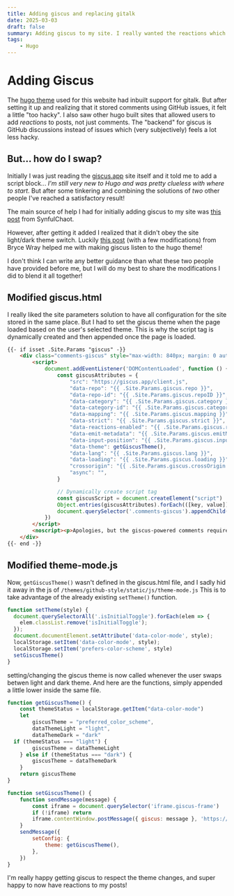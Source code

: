 ```yaml
---
title: Adding giscus and replacing gitalk
date: 2025-03-03
draft: false
summary: Adding giscus to my site. I really wanted the reactions which were lacking from gitalk, and using discussions for the backend instead of issues.
tags:
    - Hugo
---
```

# Adding Giscus

The [hugo theme](https://themes.gohugo.io/themes/github-style/) used for this website had inbuilt support for gitalk. But after setting it up and realizing that it stored comments using GitHub issues, it felt a little "too hacky". I also saw other hugo built sites that allowed users to add *reactions* to posts, not just comments. The "backend" for giscus is GitHub discussions instead of issues which (very subjectively) feels a lot less hacky.

## But... how do I swap?

Initially I was just reading the [giscus.app](https://giscus.app/) site itself and it told me to add a script block... *I'm still very new to Hugo and was pretty clueless with where to start*. But after some tinkering and combining the solutions of *two* other people I've reached a satisfactory result!

The main source of help I had for initially adding giscus to my site was [this post](https://synfulchaot.github.io/posts/enabling-discourse/) from SynfulChaot.

However, after getting it added I realized that it didn't obey the site light/dark theme switch. Luckily [this post](https://www.brycewray.com/posts/2023/08/making-giscus-less-gabby/) (with a few modifications) from Bryce Wray helped me with making giscus listen to the hugo theme!

I don't think I can write any better guidance than what these two people have provided before me, but I will do my best to share the modifications I did to blend it all together!

## Modified giscus.html

I really liked the site parameters solution to have all configuration for the site stored in the same place. But I had to set the giscus theme when the page loaded based on the user's selected theme. This is why the script tag is dynamically created and then appended once the page is loaded.

```html
{{- if isset .Site.Params "giscus" -}}
    <div class="comments-giscus" style="max-width: 840px; margin: 0 auto;">
        <script>
            document.addEventListener('DOMContentLoaded', function () {
                const giscusAttributes = {
                    "src": "https://giscus.app/client.js",
                    "data-repo": "{{ .Site.Params.giscus.repo }}",
                    "data-repo-id": "{{ .Site.Params.giscus.repoID }}",
                    "data-category": "{{ .Site.Params.giscus.category }}",
                    "data-category-id": "{{ .Site.Params.giscus.categoryID }}",
                    "data-mapping": "{{ .Site.Params.giscus.mapping }}",
                    "data-strict": "{{ .Site.Params.giscus.strict }}",
                    "data-reactions-enabled": "{{ .Site.Params.giscus.reactionsEnabled }}",
                    "data-emit-metadata": "{{ .Site.Params.giscus.emitMetadata }}",
                    "data-input-position": "{{ .Site.Params.giscus.inputPosition }}",
                    "data-theme": getGiscusTheme(),
                    "data-lang": "{{ .Site.Params.giscus.lang }}",
                    "data-loading": "{{ .Site.Params.giscus.loading }}",
                    "crossorigin": "{{ .Site.Params.giscus.crossOrigin }}",
                    "async": "",
                }

                // Dynamically create script tag
                const giscusScript = document.createElement("script")
                Object.entries(giscusAttributes).forEach(([key, value]) => giscusScript.setAttribute(key, value))
                document.querySelector('.comments-giscus').appendChild(giscusScript)
            })
        </script>
        <noscript><p>Apologies, but the giscus-powered comments require JavaScript to view.  Sorry!</p></noscript>
    </div>
{{- end -}}
```

## Modified theme-mode.js
Now, `getGiscusTheme()` wasn't defined in the giscus.html file, and I sadly hid it away in the js of `/themes/github-style/static/js/theme-mode.js`
This is to take advantage of the already existing `setTheme()` function.

```js
function setTheme(style) {
  document.querySelectorAll('.isInitialToggle').forEach(elem => {
    elem.classList.remove('isInitialToggle');
  });
  document.documentElement.setAttribute('data-color-mode', style);
  localStorage.setItem('data-color-mode', style);
  localStorage.setItem('prefers-color-scheme', style)
  setGiscusTheme()
}
```

setting/changing the giscus theme is now called whenever the user swaps betwen light and dark theme. And here are the functions, simply appended a little lower inside the same file.

```js
function getGiscusTheme() {
	const themeStatus = localStorage.getItem("data-color-mode")
	let
		giscusTheme = "preferred_color_scheme",
		dataThemeLight = "light",
		dataThemeDark = "dark"
  if (themeStatus === "light") {
		giscusTheme = dataThemeLight
	} else if (themeStatus === "dark") {
		giscusTheme = dataThemeDark
	}
	return giscusTheme
}

function setGiscusTheme() {
	function sendMessage(message) {
		const iframe = document.querySelector('iframe.giscus-frame')
		if (!iframe) return
		iframe.contentWindow.postMessage({ giscus: message }, 'https://giscus.app')
	}
	sendMessage({
		setConfig: {
			theme: getGiscusTheme(),
		},
	})
}
```

I'm really happy getting giscus to respect the theme changes, and super happy to now have reactions to my posts!